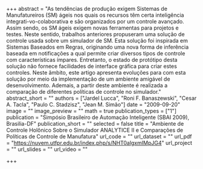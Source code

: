 +++
abstract = "As tendências de produção exigem Sistemas de Manufatureiros (SM) ágeis nos quais os recursos têm certa inteligência integrati-vo-colaborativa e são organizados por um controle avançado. Assim sendo, os SM ágeis exigem novas ferramentas para projetos e testes. Neste  sentido,  trabalhos  anteriores  propuseram uma solução de controle usada sobre um simulador de SM. Esta solução foi inspirada em Sistemas  Baseados  em  Regras,  originando  uma  nova  forma  de  inferência  baseada  em  notificações  a  qual  permite  criar  diversos  tipos  de controle com características ímpares. Entretanto, o estado de protótipo desta solução não fornece facilidades de interface gráfica para criar estes controles. Neste âmbito, este artigo apresenta evoluções para com esta solução por meio da implementação de um ambiente amigável de desenvolvimento. Ademais, a partir deste ambiente é realizada a comparação de diferentes políticas de controle no simulador."
abstract_short = ""
authors = ["Jardel Lucca", "Roni F. Banaszewski", "Cesar A. Tacla", "Paulo C. Stadzisz", "Jean M. Simão"]
date = "2009-09-20"
image = ""
image_preview = ""
math = true
publication_types = ["1"]
publication = "Simpósio Brasileiro de Automação Inteligente (SBAI 2009), Brasilia-DF"
publication_short = ""
selected = false
title = "Ambiente de Controle Holônico Sobre o Simulador ANALYTICE II e Comparações de Políticas de Controle de Manufatura"
url_code = ""
url_dataset = ""
url_pdf = "https://nuvem.utfpr.edu.br/index.php/s/NHT0algxmIMpJG4"
url_project = ""
url_slides = ""
url_video = ""

+++
